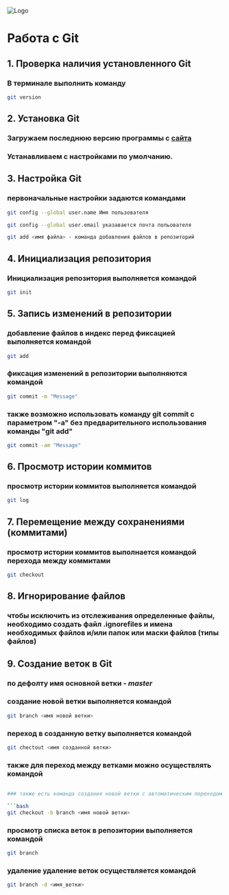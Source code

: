 ![Logo](Images\git_logo.png)

# Работа с Git

## 1. Проверка наличия установленного Git
### В терминале выполнить команду 
```bash
git version
```

## 2. Установка Git

### Загружаем последнюю версию программы с [сайта](https://git-scm.com/download/win)
### Устанавливаем с настройками по умолчанию.

## 3. Настройка Git
### первоначальные настройки задаются командами
```bash
git config --global user.name Имя пользователя
```

```bash
git config --global user.email указавается почта польователя
```

```bash
git add <имя файла> - команда добавления файлов в репозиторий
```

## 4. Инициализация репозитория
### Инициализация репозитория выполняется командой
```bash
git init
```

## 5. Запись изменений в репозитории
### добавление файлов в индекс перед фиксацией выполняется командой
```bash
git add
```
### фиксация изменений в репозитории выполняются командой
```bash
git commit -m "Message"
```
### также возможно использовать команду git commit с параметром "-a" без предварительного использования команды "git add"
```bash
git commit -am "Message"
```

## 6. Просмотр истории коммитов
### просмотр истории коммитов выполняется командой
```bash
git log
```

## 7. Перемещение между сохранениями (коммитами)
### просмотр истории коммитов выполнается командой перехода между коммитами
```bash
git checkout
```

## 8. Игнорирование файлов

### чтобы исключить из отслеживания определенные файлы, необходимо создать файл **.ignorefiles** и имена необходимых файлов и/или папок или маски файлов (типы файлов)

## 9. Создание веток в Git

### по дефолту имя основной ветки - _**master**_

### создание новой ветки выполняется командой 

```bash
git branch <имя новой ветки>
```

### переход в созданную ветку выполняется командой

```bash
git chectout <имя созданной ветки>
```

### также для переход между ветками можно осуществлять командой

```bash

### также есть команда создания новой ветки с автоматическим переходом в нее

```bash
git checkout -b branch <имя новой ветки>
```

### просмотр списка веток в репозитории выполняется командой

```bash
git branch
```

### удаление удаление веток осуществляется командой

```bash
git branch -d <имя_ветки>
```
